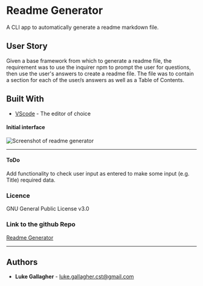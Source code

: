 <!-- @format -->

# Readme Generator

A CLI app to automatically generate a readme markdown file.

## User Story

<p>
Given a base framework from which to generate a readme file, the requirement was to use the inquirer npm to prompt the user for questions, then use the user's answers to create a readme file.
The file was to contain a section for each of the user/s answers as well as a Table of Contents.
</p>

## Built With

- [VScode](https://code.visualstudio.com/) - The editor of choice

#### Initial interface

![Screenshot of readme generator](https://github.com/galluk/readme-generator/blob/master/assets/screenshot.jpg)

<hr>

#### ToDo

Add functionality to check user input as entered to make some input (e.g. Title) required data.

### Licence

GNU General Public License v3.0

### Link to the github Repo

<a href="https://https://github.com/galluk/readme-generator">Readme Generator</a>

<hr>

## Authors

- **Luke Gallagher** -
  luke.gallagher.cst@gmail.com
